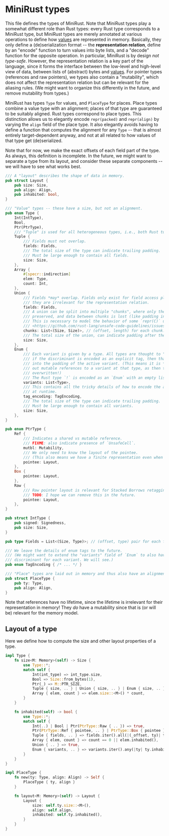 # MiniRust types

This file defines the types of MiniRust.
Note that MiniRust types play a somewhat different role than Rust types:
every Rust type corresponds to a MiniRust type, but MiniRust types are merely annotated at various operations to define how [values](values.md) are represented in memory.
Basically, they only define a (de)serialization format -- the **representation relation**, define by an "encode" function to turn values into byte lists, and a "decode" function for the opposite operation.
In particular, MiniRust is by design *not type-safe*.
However, the representation relation is a key part of the language, since it forms the interface between the low-level and high-level view of data, between lists of (abstract) bytes and [values](values.md).
For pointer types (references and raw pointers), we types also contain a "mutability", which does not affect the representation relation but can be relevant for the aliasing rules.
(We might want to organize this differently in the future, and remove mutability from types.)

MiniRust has types `Type` for values, and `PlaceType` for places.
Place types combine a value type with an alignment; places of that type are guaranteed to be suitably aligned.
Rust types correspond to place types.
This distinction allows us to elegantly encode `repr(packed)` and `repr(align)` by varying the `align` field of the place type.
It also elegantly avoids having to define a function that computes the alignment for any `Type` -- that is almost entirely target-dependent anyway, and not at all related to how values of that type get (de)serialized.

Note that for now, we make the exact offsets of each field part of the type.
As always, this definition is incomplete.
In the future, we might want to separate a type from its layout, and consider these separate components -- we will have to see what works best.

```rust
/// A "layout" describes the shape of data in memory.
pub struct Layout {
    pub size: Size,
    pub align: Align,
    pub inhabited: bool,
}

/// "Value" types -- these have a size, but not an alignment.
pub enum Type {
    Int(IntType),
    Bool,
    Ptr(PtrType),
    /// "Tuple" is used for all heterogeneous types, i.e., both Rust tuples and structs.
    Tuple {
        /// Fields must not overlap.
        fields: Fields,
        /// The total size of the type can indicate trailing padding.
        /// Must be large enough to contain all fields.
        size: Size,
    },
    Array {
        #[specr::indirection]
        elem: Type,
        count: Int,
    },
    Union {
        /// Fields *may* overlap. Fields only exist for field access place projections,
        /// they are irrelevant for the representation relation.
        fields: Fields,
        /// A union can be split into multiple "chunks", where only the data inside those chunks is
        /// preserved, and data between chunks is lost (like padding in a struct).
        /// This is necessary to model the behavior of some `repr(C)` unions, see
        /// <https://github.com/rust-lang/unsafe-code-guidelines/issues/156> for details.
        chunks: List<(Size, Size)>, // (offset, length) for each chunk.
        /// The total size of the union, can indicate padding after the last chunk.
        size: Size,
    },
    Enum {
        /// Each variant is given by a type. All types are thought to "start at offset 0";
        /// if the discriminant is encoded as an explicit tag, then that will be put
        /// into the padding of the active variant. (This means it is *not* safe to hand
        /// out mutable references to a variant at that type, as then the tag might be
        /// overwritten!)
        /// The Rust type `!` is encoded as an `Enum` with an empty list of variants.
        variants: List<Type>,
        /// This contains all the tricky details of how to encode the active variant
        /// at runtime.
        tag_encoding: TagEncoding,
        /// The total size of the type can indicate trailing padding.
        /// Must be large enough to contain all variants.
        size: Size,
    },
}

pub enum PtrType {
    Ref {
        /// Indicates a shared vs mutable reference.
        /// FIXME: also indicate presence of `UnsafeCell`.
        mutbl: Mutability,
        /// We only need to know the layout of the pointee.
        /// (This also means we have a finite representation even when the Rust type is recursive.)
        pointee: Layout,
    },
    Box {
        pointee: Layout,
    },
    Raw {
        /// Raw pointer layout is relevant for Stacked Borrows retagging.
        /// TODO: I hope we can remove this in the future.
        pointee: Layout,
    },
}

pub struct IntType {
    pub signed: Signedness,
    pub size: Size,
}

pub type Fields = List<(Size, Type)>; // (offset, type) pair for each field

/// We leave the details of enum tags to the future.
/// (We might want to extend the "variants" field of `Enum` to also have a
/// discriminant for each variant. We will see.)
pub enum TagEncoding { /* ... */ }

/// "Place" types are laid out in memory and thus also have an alignment requirement.
pub struct PlaceType {
    pub ty: Type,
    pub align: Align,
}
```

Note that references have no lifetime, since the lifetime is irrelevant for their representation in memory!
They *do* have a mutability since that is (or will be) relevant for the memory model.

## Layout of a type

Here we define how to compute the size and other layout properties of a type.

```rust
impl Type {
    fn size<M: Memory>(self) -> Size {
        use Type::*;
        match self {
            Int(int_type) => int_type.size,
            Bool => Size::from_bytes(1),
            Ptr(_) => M::PTR_SIZE,
            Tuple { size, .. } | Union { size, .. } | Enum { size, .. } => size,
            Array { elem, count } => elem.size::<M>() * count,
        }
    }

    fn inhabited(self) -> bool {
        use Type::*;
        match self {
            Int(..) | Bool | Ptr(PtrType::Raw { .. }) => true,
            Ptr(PtrType::Ref { pointee, .. } | PtrType::Box { pointee }) => pointee.inhabited,
            Tuple { fields, .. } => fields.iter().all(|(_offset, ty)| ty.inhabited()),
            Array { elem, count } => count == 0 || elem.inhabited(),
            Union { .. } => true,
            Enum { variants, .. } => variants.iter().any(|ty| ty.inhabited()),
        }
    }
}

impl PlaceType {
    fn new(ty: Type, align: Align) -> Self {
        PlaceType { ty, align }
    }

    fn layout<M: Memory>(self) -> Layout {
        Layout {
            size: self.ty.size::<M>(),
            align: self.align,
            inhabited: self.ty.inhabited(),
        }
    }
}
```
